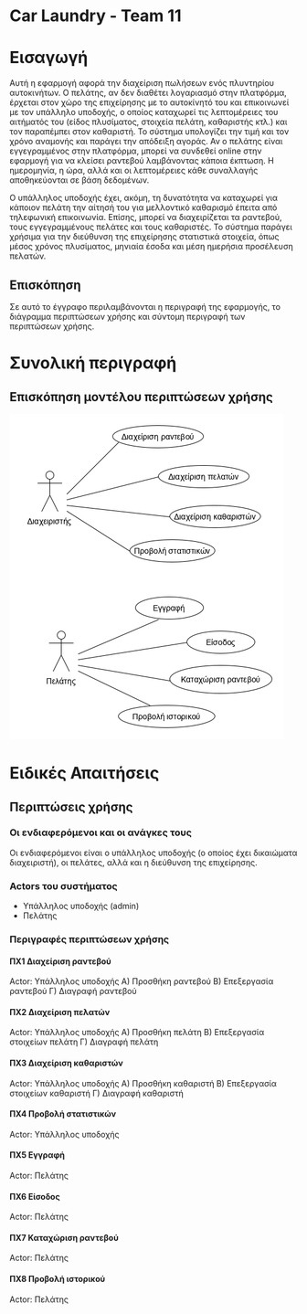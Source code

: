 # Car Laundry - Team 11


# Εισαγωγή

Αυτή η εφαρμογή αφορά την διαχείριση πωλήσεων ενός πλυντηρίου αυτοκινήτων. Ο πελάτης, αν δεν διαθέτει λογαριασμό στην πλατφόρμα, έρχεται στον χώρο της επιχείρησης με το αυτοκίνητό του και επικοινωνεί με τον υπάλληλο υποδοχής, ο οποίος καταχωρεί τις λεπτομέρειες του αιτήματός του (είδος πλυσίματος, στοιχεία πελάτη, καθαριστής κτλ.) και τον παραπέμπει στον καθαριστή. Το σύστημα υπολογίζει την τιμή και τον χρόνο αναμονής και παράγει την απόδειξη αγοράς. Αν ο πελάτης είναι εγγεγραμμένος στην πλατφόρμα, μπορεί να συνδεθεί online στην εφαρμογή για να κλείσει ραντεβού λαμβάνοντας κάποια έκπτωση. Η ημερομηνία, η ώρα, αλλά και οι λεπτομέρειες κάθε συναλλαγής αποθηκεύονται σε βάση δεδομένων. 

Ο υπάλληλος υποδοχής έχει, ακόμη, τη δυνατότητα να καταχωρεί για κάποιον πελάτη την αίτησή του για μελλοντικό καθαρισμό  έπειτα από τηλεφωνική επικοινωνία. Επίσης, μπορεί να διαχειρίζεται τα ραντεβού, τους εγγεγραμμένους πελάτες και τους καθαριστές. Το σύστημα παράγει χρήσιμα για την διεύθυνση της επιχείρησης στατιστικά στοιχεία, όπως μέσος χρόνος πλυσίματος, μηνιαία έσοδα και μέση ημερήσια προσέλευση πελατών.


## Επισκόπηση

Σε αυτό το έγγραφο περιλαμβάνονται η περιγραφή της εφαρμογής, το διάγραμμα περιπτώσεων χρήσης και σύντομη περιγραφή των περιπτώσεων χρήσης.

# Συνολική περιγραφή

## Επισκόπηση μοντέλου περιπτώσεων χρήσης

![Διάγραμμα περιπτώσεων χρήσης](requirements/use-case-diagram.png)

# Ειδικές Απαιτήσεις 

## Περιπτώσεις χρήσης

### Οι ενδιαφερόμενοι και οι ανάγκες τους

Οι ενδιαφερόμενοι είναι ο υπάλληλος υποδοχής (ο οποίος έχει δικαιώματα διαχειριστή), οι πελάτες, αλλά και η διεύθυνση της επιχείρησης.

### Actors του συστήματος

* Υπάλληλος υποδοχής (admin)
* Πελάτης

### Περιγραφές περιπτώσεων χρήσης

#### ΠΧ1 Διαχείριση ραντεβού
Actor: Υπάλληλος υποδοχής
Α) Προσθήκη ραντεβού
Β) Επεξεργασία ραντεβού
Γ) Διαγραφή ραντεβού

#### ΠΧ2 Διαχείριση πελατών
Actor: Υπάλληλος υποδοχής
Α) Προσθήκη πελάτη
Β) Επεξεργασία στοιχείων πελάτη
Γ) Διαγραφή πελάτη

#### ΠΧ3 Διαχείριση καθαριστών
Actor: Υπάλληλος υποδοχής
Α) Προσθήκη καθαριστή
Β) Επεξεργασία στοιχείων καθαριστή
Γ) Διαγραφή καθαριστή

#### ΠΧ4 Προβολή στατιστικών
Actor: Υπάλληλος υποδοχής

#### ΠΧ5 Εγγραφή
Actor: Πελάτης

#### ΠΧ6 Είσοδος
Actor: Πελάτης

#### ΠΧ7 Καταχώριση ραντεβού
Actor: Πελάτης

#### ΠΧ8 Προβολή ιστορικού
Actor: Πελάτης